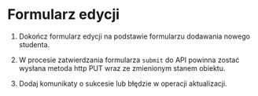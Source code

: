 # Formularz edycji

1. Dokończ formularz edycji na podstawie formularzu dodawania nowego studenta.

2. W procesie zatwierdzania formularza `submit` do API powinna zostać wysłana metoda http PUT wraz ze zmienionym stanem obiektu.

3. Dodaj komunikaty o sukcesie lub błędzie w operacji aktualizacji.
